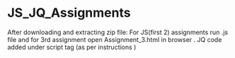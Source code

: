 # JS_JQ_Assignments
After downloading and extracting zip file:
For JS(first 2) assignments run .js file and for 3rd assignment open Assignment_3.html in browser . JQ code added under script tag  (as per instructions
)
